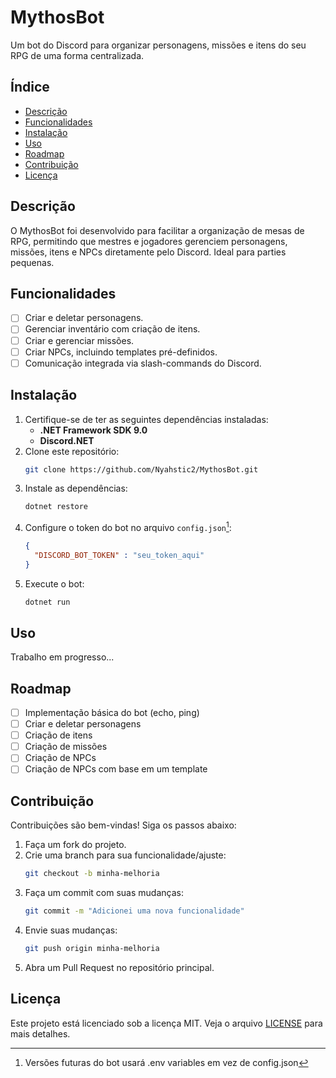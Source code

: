 
# MythosBot
Um bot do Discord para organizar personagens, missões e itens do seu RPG de uma forma centralizada.

## Índice
- [Descrição](#descrição)
- [Funcionalidades](#funcionalidades)
- [Instalação](#instalação)
- [Uso](#uso)
- [Roadmap](#roadmap)
- [Contribuição](#contribuição)
- [Licença](#licença)

## Descrição
O MythosBot foi desenvolvido para facilitar a organização de mesas de RPG, permitindo que mestres e jogadores gerenciem personagens, missões, itens e NPCs diretamente pelo Discord. Ideal para parties pequenas.

## Funcionalidades
- [ ] Criar e deletar personagens.
- [ ] Gerenciar inventário com criação de itens.
- [ ] Criar e gerenciar missões.
- [ ] Criar NPCs, incluindo templates pré-definidos.
- [ ] Comunicação integrada via slash-commands do Discord.

## Instalação
1. Certifique-se de ter as seguintes dependências instaladas:
   - **.NET Framework SDK 9.0**
   - **Discord.NET**
2. Clone este repositório:
   ```bash
   git clone https://github.com/Nyahstic2/MythosBot.git
   ```
3. Instale as dependências:
   ```bash
   dotnet restore
   ```
4. Configure o token do bot no arquivo `config.json`[^1]:
   ```json
   {
     "DISCORD_BOT_TOKEN" : "seu_token_aqui"
   }
   ```
5. Execute o bot:
   ```bash
   dotnet run
   ```

## Uso
Trabalho em progresso...

## Roadmap
- [ ] Implementação básica do bot (echo, ping)
- [ ] Criar e deletar personagens
- [ ] Criação de itens
- [ ] Criação de missões
- [ ] Criação de NPCs
- [ ] Criação de NPCs com base em um template

## Contribuição
Contribuições são bem-vindas! Siga os passos abaixo:
1. Faça um fork do projeto.
2. Crie uma branch para sua funcionalidade/ajuste:
   ```bash
   git checkout -b minha-melhoria
   ```
3. Faça um commit com suas mudanças:
   ```bash
   git commit -m "Adicionei uma nova funcionalidade"
   ```
4. Envie suas mudanças:
   ```bash
   git push origin minha-melhoria
   ```
5. Abra um Pull Request no repositório principal.

## Licença
Este projeto está licenciado sob a licença MIT. Veja o arquivo [LICENSE](LICENSE) para mais detalhes.

[^1]: Versões futuras do bot usará .env variables em vez de config.json
